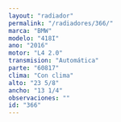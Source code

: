```yaml
---
layout: "radiador"
permalink: "/radiadores/366/"
marca: "BMW"
modelo: "418I"
ano: "2016"
motor: "L4 2.0"
transmision: "Automática"
parte: "60817"
clima: "Con clima"
alto: "23 5/8"
ancho: "13 1/4"
observaciones: ""
id: "366"
---
```


